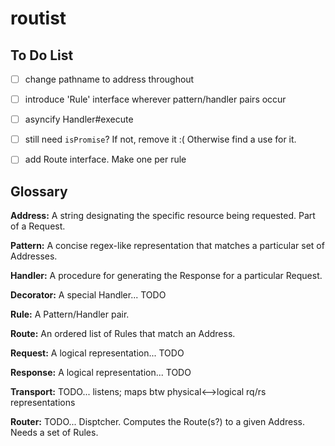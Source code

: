# routist

## To Do List

- [ ] change pathname to address throughout
- [ ] introduce 'Rule' interface wherever pattern/handler pairs occur
- [ ] asyncify Handler#execute
- [ ] still need `isPromise`? If not, remove it :( Otherwise find a use for it.
- [ ] add Route interface. Make one per rule


## Glossary

**Address:** A string designating the specific resource being requested. Part of a Request.

**Pattern:** A concise regex-like representation that matches a particular set of Addresses.

**Handler:** A procedure for generating the Response for a particular Request.

**Decorator:** A special Handler... TODO

**Rule:** A Pattern/Handler pair.

**Route:** An ordered list of Rules that match an Address.

**Request:** A logical representation... TODO

**Response:** A logical representation... TODO

**Transport:** TODO... listens; maps btw physical<-->logical rq/rs representations

**Router:** TODO... Disptcher. Computes the Route(s?) to a given Address. Needs a set of Rules.
